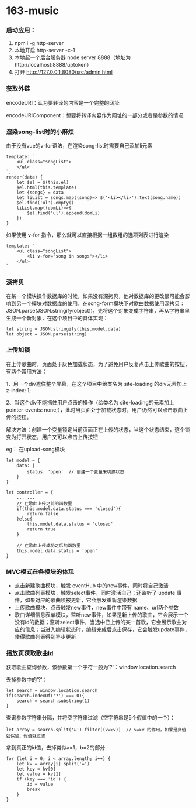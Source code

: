 # 163-music
### 启动应用：
1. npm i -g http-server
2. 本地开启 http-server -c-1
3. 本地起一个后台服务器 node server 8888（地址为http://localhost:8888/uptoken）
4. 打开 http://127.0.0.1:8080/src/admin.html

### 获取外链
encodeURI：认为要转译的内容是一个完整的网址

encodeURIComponent：想要将转译内容作为网址的一部分或者是参数的情况

### 渲染song-list时的小麻烦
由于没有vue的v-for语法，在渲染song-list时需要自己添加li元素
```
template: `
    <ul class="songList">
    </ul>
`,
render(data) {
    let $el = $(this.el)
    $el.html(this.template)
    let {songs} = data
    let liList = songs.map((song)=> $('<li></li>').text(song.name))
    $el.find('ul').empty()
    liList.map((domLi)=>{
        $el.find('ul').append(domLi)
    })
}
```

如果使用 v-for 指令，那么就可以直接根据一组数组的选项列表进行渲染
```
template: `
    <ul class="songList">
        <li v-for="song in songs"></li>
    </ul>
`
```
### 深拷贝
在某一个模块操作数据库的时候，如果没有深拷贝，他对数据库的更改很可能会影响到另一个模块对数据库的使用，在song-form模块下对歌曲数据使用深拷贝：JSON.parse(JSON.stringify(object))，先将这个对象变成字符串，再从字符串里生成一个新对象，在这个项目中的具体实现：
```
let string = JSON.stringify(this.model.data)
let object = JSON.parse(string)
```
### 上传加锁
在上传歌曲时，页面处于灰色加载状态，为了避免用户反复点击上传歌曲的按钮，有两个常用方法：

1、用一个div遮住整个屏幕，在这个项目中给类名为 site-loading 的div元素加上 z-index: 1;

2、当这个div不能挡住用户点击的操作（给类名为 site-loading的元素加上 pointer-events: none;），此时当页面处于加载状态时，用户仍然可以点击歌曲上传的按钮。

解决方法：创建一个变量锁定当前页面正在上传的状态，当这个状态结束，这个锁变为打开状态，用户又可以点击上传按钮

eg：
在upload-song模块
```
let model = {
    data: {
        status: 'open'  // 创建一个变量来切换状态
    }
}

let controller = {
    ... ...
    // 在歌曲上传之前的函数里
    if(this.model.data.status === 'closed'){
        return false
    }else{
        this.model.data.status = 'closed'
        return true
    }

    // 在歌曲上传成功之后的函数里
    this.model.data.status = 'open'
}
```
### MVC模式在各模块的体现
- 点击新建歌曲模块，触发 eventHub 中的new事件，同时将自己激活
- 点击歌曲列表模块，触发select事件，同时激活自己；还监听了 update 事件，如果对应的歌曲项被更新，它会触发重新渲染数据
- 上传歌曲模块，点击触发new事件，new事件中带有 name、url两个参数
- 歌曲详细信息表单模块，监听new事件，如果是新上传的歌曲，它会展示一个没有id的数据；监听select事件，当选中已上传的某一首歌，它会展示歌曲对应的信息；当进入编辑状态时，编辑完成后点击保存，它会触发update事件，使得歌曲列表得到异步更新

### 播放页获取歌曲id
获取歌曲查询参数，该参数第一个字符一般为'?'：window.location.search

去掉参数中的'?'：
```
let search = window.location.search
if(search.indexOf('?') === 0){
    search = search.substring(1)
}
```

查询参数字符串分隔，并将空字符串过滤（空字符串是5个假值中的一个）：
```
let array = search.split('&').filter((v=>v))  // v=>v 的作用，如果是真值就保留，假值就过滤
```

拿到真正的id值，去掉类似a=1，b=2的部分
```
for (let i = 0; i < array.length; i++) {
    let kv = array[i].split('=')
    let key = kv[0]
    let value = kv[1]
    if (key === 'id') {
        id = value
        break
    }
}
```